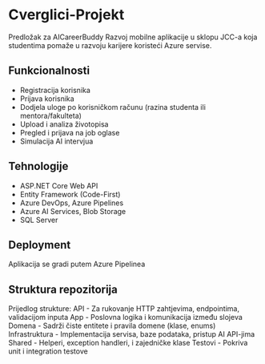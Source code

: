 # Cverglici-Projekt

Predložak za AICareerBuddy
Razvoj mobilne aplikacije u sklopu JCC-a koja studentima pomaže u razvoju karijere koristeći Azure servise.

## Funkcionalnosti
- Registracija korisnika
- Prijava korisnika
- Dodjela uloge po korisničkom računu (razina studenta ili mentora/fakulteta)
- Upload i analiza životopisa
- Pregled i prijava na job oglase
- Simulacija AI intervjua

## Tehnologije
- ASP.NET Core Web API
- Entity Framework (Code-First)
- Azure DevOps, Azure Pipelines
- Azure AI Services, Blob Storage
- SQL Server

## Deployment
Aplikacija se gradi putem Azure Pipelinea

## Struktura repozitorija
Prijedlog strukture:
API	- Za rukovanje HTTP zahtjevima, endpointima, validacijom inputa
App	- Poslovna logika i komunikacija između slojeva
Domena - Sadrži čiste entitete i pravila domene (klase, enums)
Infrastruktura -	Implementacija servisa, baze podataka, pristup AI API-jima
Shared -	Helperi, exception handleri, i zajedničke klase
Testovi	- Pokriva unit i integration testove
